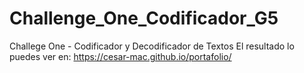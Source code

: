 # Challenge_One_Codificador_G5
 Challege One - Codificador y Decodificador de Textos
El resultado lo puedes ver en: https://cesar-mac.github.io/portafolio/
